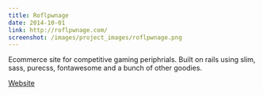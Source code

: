 ```yaml
---
title: Roflpwnage
date: 2014-10-01
link: http://roflpwnage.com/
screenshot: /images/project_images/roflpwnage.png
---
```


Ecommerce site for competitive gaming periphrials. Built on rails using slim, sass, purecss, fontawesome and a bunch of other goodies.

<a class="button" href="http://roflpwnage.com/">Website</a>
